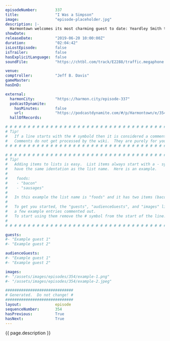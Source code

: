 ```yaml
---
episodeNumber:        337
title:                "I Was a Simpson"
image:                "episode-placeholder.jpg"
description: |-
  Harmontown welcomes its most charming guest to date: Yeardley Smith to the show. The star of Maximum Overdrive, Hermans' Head, and nothing else, is revealed to be a font of charisma, wisdom, and behind-the-scenes stories that enrapture the mayor himself. Also, we've got TWO COMPTROLLERS. That's right, Jeff and Brandon: Pandamonium at the Podium...
showDate:             
releaseDate:          "2019-06-20 10:00:00Z"
duration:             "02:04:42"
isLostEpisode:        false
isTrailer:            false
hasExplicitLanguage:  false
soundFile:            "https://chtbl.com/track/E2288/traffic.megaphone.fm/STA8035609369.mp3?updated=1596672176"

venue:                
comptroller:          "Jeff B. Davis"
gameMaster:           
hasDnD:               

external:
  harmonCity:         "https://harmon.city/episode-337"
  podcastDynamite:
    hasMinutes:       false
    url:              "https://podcastdynamite.com/#/p/Harmontown/e/354/337"
  hallOfRecords:      

# # # # # # # # # # # # # # # # # # # # # # # # # # # # # # # # # # # # # # # # # # # # #
# Tip!
#   If a line starts with the # symbold then it is considered a comment.
#   Comments do not get processed by the wiki.  They are purely for your information.
# # # # # # # # # # # # # # # # # # # # # # # # # # # # # # # # # # # # # # # # # # # # #

# # # # # # # # # # # # # # # # # # # # # # # # # # # # # # # # # # # # # # # # # # # # #
# Tip!
#   Adding items to lists is easy.  List items always start with a - symbol and have
#   have the same identation as the list name.  Here is an example.
#
#    foods:
#    - "bacon"
#    - "sausages"
#
#   In this example the list name is "foods" and it has two items (bacon, and sausages).
#
#   To get you started, the "guests", "audienceGuests", and "images" lists below have
#   a few example entries commented out.
#   To start using them remove the # symbol from the start of the line.
#
# # # # # # # # # # # # # # # # # # # # # # # # # # # # # # # # # # # # # # # # # # # # #

guests:
#- "Example guest 1"
#- "Example guest 2"

audienceGuests:
#- "Example guest 1"
#- "Example guest 2"

images:
#- "/assets/images/episodes/354/example-1.png"
#- "/assets/images/episodes/354/example-2.jpeg"

##############################
# Generated.  Do not change! #
##############################
layout:               episode
sequenceNumber:       354
hasPrevious:          True
hasNext:              True
---
```


<!-- The episode description will be rendered here -->
{{ page.description }}

<!-- Add your content BELOW here -->
<!-- vvvvvvvvvvvvvvvvvvvvvvvvvvv -->




<!-- ^^^^^^^^^^^^^^^^^^^^^^^^^^^ -->
<!-- Add your content ABOVE here -->

<!-- The episode gallery will be rendered here -->